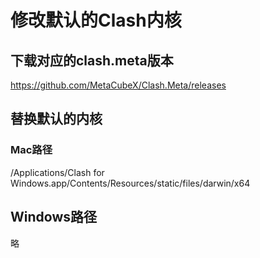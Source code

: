 # 修改默认的Clash内核

## 下载对应的clash.meta版本

https://github.com/MetaCubeX/Clash.Meta/releases

## 替换默认的内核

### Mac路径
/Applications/Clash for Windows.app/Contents/Resources/static/files/darwin/x64

## Windows路径
略
